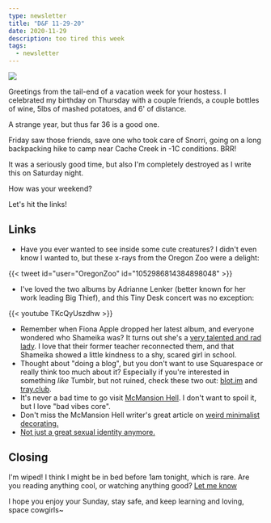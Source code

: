 ```yaml
---
type: newsletter
title: "D&F 11-29-20"
date: 2020-11-29
description: too tired this week
tags:
  - newsletter
---
```


![](/lazysnorri.jpg)

Greetings from the tail-end of a vacation week for your hostess. I celebrated my birthday on Thursday with a couple friends, a couple bottles of wine, 5lbs of mashed potatoes, and 6' of distance.

A strange year, but thus far 36 is a good one. 

Friday saw those friends, save one who took care of Snorri, going on a long backpacking hike to camp near Cache Creek in -1C conditions. BRR!

It was a seriously good time, but also I'm completely destroyed as I write this on Saturday night.

How was your weekend?

Let's hit the links!

## Links

- Have you ever wanted to see inside some cute creatures? I didn't even know I wanted to, but these x-rays from the Oregon Zoo were a delight:

{{< tweet id="user="OregonZoo" id="1052986814384898048" >}}

- I've loved the two albums by Adrianne Lenker (better known for her work leading Big Thief), and this Tiny Desk concert was no exception:

{{< youtube TKcQyUszdhw >}}

- Remember when Fiona Apple dropped her latest album, and everyone wondered who Shameika was? It turns out she's a [very talented and rad lady](https://pitchfork.com/features/article/fiona-apple-shameika-fetch-the-bolt-cutters-interview/). I love that their former teacher reconnected them, and that Shameika showed a little kindness to a shy, scared girl in school.
- Thought about "doing a blog", but you don't want to use Squarespace or really think too much about it? Especially if you're interested in something *like* Tumblr, but not ruined, check these two out: [blot.im](https://blot.im) and [tray.club](https://tray.club).
- It's never a bad time to go visit [McMansion Hell](https://mcmansionhell.com/post/635435396215521280/we-interrupt-this-broadcast-to-bring-you-an).  I don't want to spoil it, but I love "bad vibes core".
- Don't miss the McMansion Hell writer's great article on [weird minimalist decorating.](https://hyperallergic.com/566183/how-normie-minimalism-and-farmhouse-chic-took-over-contemporary-design/)
- [Not just a great sexual identity anymore.](https://outlier.nyc/collections/pants/products/wtf-bottom)

## Closing

I'm wiped! I think I might be in bed before 1am tonight, which is rare. Are you reading anything cool, or watching anything good? [Let me know](mailto:newsletter@brookshelley.com)

I hope you enjoy your Sunday, stay safe, and keep learning and loving, space cowgirls~
